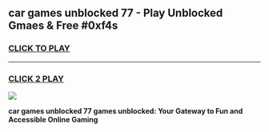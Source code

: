 
## car games unblocked 77 - Play Unblocked Gmaes & Free #0xf4s
<h3>
<a href="https://premium.freeplayer.one?title=car_games_unblocked_77&ref=03M">CLICK TO PLAY</a></h3>
<hr>

<h3>
<a href="https://premium.freeplayer.one?title=car_games_unblocked_77&ref=03M">CLICK 2 PLAY</a>
  
</h3>

<a href="https://premium.freeplayer.one?title=car_games_unblocked_77&ref=03M"><img src="https://clearcache.store/games.png"></a>


**car games unblocked 77 games unblocked: Your Gateway to Fun and Accessible Online Gaming**
